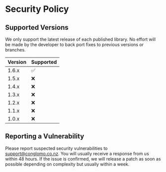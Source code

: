 # Security Policy

## Supported Versions

We only support the latest release of each published library. No effort will be made by the developer to back port fixes to previous versions or branches.

| Version | Supported          |
| ------- | ------------------ |
| 1.6.x   | :white_check_mark: |
| 1.5.x   | :x: |
| 1.4.x   | :x:                |
| 1.3.x   | :x:                |
| 1.2.x   | :x:                |
| 1.1.x   | :x:                |
| 1.0.x   | :x:                |

## Reporting a Vulnerability

Please report suspected security vulnerabilities to support@conglomo.co.nz. You will usually receive a response from us within 48 hours. If the issue is confirmed, we will release a patch as soon as possible depending on complexity but usually within a week.

